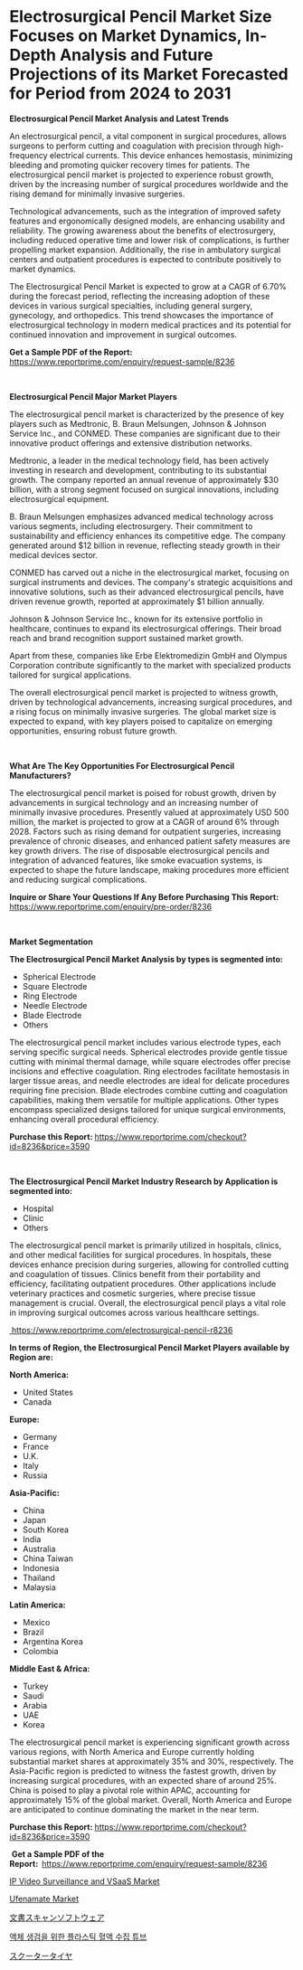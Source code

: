 <p><h1>Electrosurgical Pencil Market Size Focuses on Market Dynamics, In-Depth Analysis and Future Projections of its Market Forecasted for Period from 2024 to 2031</h1></p><p><strong>Electrosurgical Pencil Market Analysis and Latest Trends</strong></p>
<p><p>An electrosurgical pencil, a vital component in surgical procedures, allows surgeons to perform cutting and coagulation with precision through high-frequency electrical currents. This device enhances hemostasis, minimizing bleeding and promoting quicker recovery times for patients. The electrosurgical pencil market is projected to experience robust growth, driven by the increasing number of surgical procedures worldwide and the rising demand for minimally invasive surgeries.</p><p>Technological advancements, such as the integration of improved safety features and ergonomically designed models, are enhancing usability and reliability. The growing awareness about the benefits of electrosurgery, including reduced operative time and lower risk of complications, is further propelling market expansion. Additionally, the rise in ambulatory surgical centers and outpatient procedures is expected to contribute positively to market dynamics.</p><p>The Electrosurgical Pencil Market is expected to grow at a CAGR of 6.70% during the forecast period, reflecting the increasing adoption of these devices in various surgical specialties, including general surgery, gynecology, and orthopedics. This trend showcases the importance of electrosurgical technology in modern medical practices and its potential for continued innovation and improvement in surgical outcomes.</p></p>
<p><strong>Get a Sample PDF of the Report:&nbsp;</strong> <a href="https://www.reportprime.com/enquiry/request-sample/8236">https://www.reportprime.com/enquiry/request-sample/8236</a></p>
<p>&nbsp;</p>
<p><strong>Electrosurgical Pencil Major Market Players</strong></p>
<p><p>The electrosurgical pencil market is characterized by the presence of key players such as Medtronic, B. Braun Melsungen, Johnson & Johnson Service Inc., and CONMED. These companies are significant due to their innovative product offerings and extensive distribution networks.</p><p>Medtronic, a leader in the medical technology field, has been actively investing in research and development, contributing to its substantial growth. The company reported an annual revenue of approximately $30 billion, with a strong segment focused on surgical innovations, including electrosurgical equipment.</p><p>B. Braun Melsungen emphasizes advanced medical technology across various segments, including electrosurgery. Their commitment to sustainability and efficiency enhances its competitive edge. The company generated around $12 billion in revenue, reflecting steady growth in their medical devices sector.</p><p>CONMED has carved out a niche in the electrosurgical market, focusing on surgical instruments and devices. The company's strategic acquisitions and innovative solutions, such as their advanced electrosurgical pencils, have driven revenue growth, reported at approximately $1 billion annually.</p><p>Johnson & Johnson Service Inc., known for its extensive portfolio in healthcare, continues to expand its electrosurgical offerings. Their broad reach and brand recognition support sustained market growth.</p><p>Apart from these, companies like Erbe Elektromedizin GmbH and Olympus Corporation contribute significantly to the market with specialized products tailored for surgical applications.</p><p>The overall electrosurgical pencil market is projected to witness growth, driven by technological advancements, increasing surgical procedures, and a rising focus on minimally invasive surgeries. The global market size is expected to expand, with key players poised to capitalize on emerging opportunities, ensuring robust future growth.</p></p>
<p>&nbsp;</p>
<p><strong>What Are The Key Opportunities For Electrosurgical Pencil Manufacturers?</strong></p>
<p><p>The electrosurgical pencil market is poised for robust growth, driven by advancements in surgical technology and an increasing number of minimally invasive procedures. Presently valued at approximately USD 500 million, the market is projected to grow at a CAGR of around 6% through 2028. Factors such as rising demand for outpatient surgeries, increasing prevalence of chronic diseases, and enhanced patient safety measures are key growth drivers. The rise of disposable electrosurgical pencils and integration of advanced features, like smoke evacuation systems, is expected to shape the future landscape, making procedures more efficient and reducing surgical complications.</p></p>
<p><strong>Inquire or Share Your Questions If Any Before Purchasing This Report:</strong> <a href="https://www.reportprime.com/enquiry/pre-order/8236">https://www.reportprime.com/enquiry/pre-order/8236</a></p>
<p>&nbsp;</p>
<p><strong>Market Segmentation</strong></p>
<p><strong>The Electrosurgical Pencil Market Analysis by types is segmented into:</strong></p>
<p><ul><li>Spherical Electrode</li><li>Square Electrode</li><li>Ring Electrode</li><li>Needle Electrode</li><li>Blade Electrode</li><li>Others</li></ul></p>
<p><p>The electrosurgical pencil market includes various electrode types, each serving specific surgical needs. Spherical electrodes provide gentle tissue cutting with minimal thermal damage, while square electrodes offer precise incisions and effective coagulation. Ring electrodes facilitate hemostasis in larger tissue areas, and needle electrodes are ideal for delicate procedures requiring fine precision. Blade electrodes combine cutting and coagulation capabilities, making them versatile for multiple applications. Other types encompass specialized designs tailored for unique surgical environments, enhancing overall procedural efficiency.</p></p>
<p><strong>Purchase this Report:&nbsp;</strong><a href="https://www.reportprime.com/checkout?id=8236&price=3590">https://www.reportprime.com/checkout?id=8236&price=3590</a></p>
<p>&nbsp;</p>
<p><strong>The Electrosurgical Pencil Market Industry Research by Application is segmented into:</strong></p>
<p><ul><li>Hospital</li><li>Clinic</li><li>Others</li></ul></p>
<p><p>The electrosurgical pencil market is primarily utilized in hospitals, clinics, and other medical facilities for surgical procedures. In hospitals, these devices enhance precision during surgeries, allowing for controlled cutting and coagulation of tissues. Clinics benefit from their portability and efficiency, facilitating outpatient procedures. Other applications include veterinary practices and cosmetic surgeries, where precise tissue management is crucial. Overall, the electrosurgical pencil plays a vital role in improving surgical outcomes across various healthcare settings.</p></p>
<p><a href="https://www.reportprime.com/electrosurgical-pencil-r8236">&nbsp;https://www.reportprime.com/electrosurgical-pencil-r8236</a></p>
<p><strong>In terms of Region, the Electrosurgical Pencil Market Players available by Region are:</strong></p>
<p>
    <p> <strong> North America: </strong>
        <ul>
            <li>United States</li>
            <li>Canada</li>
        </ul>
        </p> 
    <p> <strong> Europe: </strong>
        <ul>
            <li>Germany</li>
            <li>France</li>
            <li>U.K.</li>
            <li>Italy</li>
            <li>Russia</li>
        </ul>
        </p> 
    <p> <strong> Asia-Pacific: </strong>
        <ul>
            <li>China</li>
            <li>Japan</li>
            <li>South Korea</li>
            <li>India</li>
            <li>Australia</li>
            <li>China Taiwan</li>
            <li>Indonesia</li>
            <li>Thailand</li>
            <li>Malaysia</li>
        </ul>
        </p> 
    <p> <strong> Latin America: </strong>
        <ul>
            <li>Mexico</li>
            <li>Brazil</li>
            <li>Argentina Korea</li>
            <li>Colombia</li>
        </ul>
        </p> 
    <p> <strong> Middle East & Africa: </strong>
        <ul>
            <li>Turkey</li>
            <li>Saudi</li>
            <li>Arabia</li>
            <li>UAE</li>
            <li>Korea</li>
        </ul>
    </p>
    </p>
<p><p>The electrosurgical pencil market is experiencing significant growth across various regions, with North America and Europe currently holding substantial market shares at approximately 35% and 30%, respectively. The Asia-Pacific region is predicted to witness the fastest growth, driven by increasing surgical procedures, with an expected share of around 25%. China is poised to play a pivotal role within APAC, accounting for approximately 15% of the global market. Overall, North America and Europe are anticipated to continue dominating the market in the near term.</p></p>
<p><strong>Purchase this Report: </strong><a href="https://www.reportprime.com/checkout?id=8236&price=3590">https://www.reportprime.com/checkout?id=8236&price=3590</a></p>
<p>&nbsp;<strong>Get a Sample PDF of the Report:&nbsp;&nbsp;</strong><a href="https://www.reportprime.com/enquiry/request-sample/8236">https://www.reportprime.com/enquiry/request-sample/8236</a></p>
<p><strong></strong></p>
<p><p><a href="https://www.linkedin.com/pulse/ip-video-surveillance-vsaas-market-size-share-analysis--dn6xf?trackingId=PNZr0EXTQ8u8CselWW2G5A%3D%3D">IP Video Surveillance and VSaaS Market</a></p><p><a href="https://issuu.com/reportprime-2/docs/ufenamate-market-size-2030.pptx_413c4a3a72c7a0">Ufenamate Market</a></p><p><a href="https://medium.com/@alenaieme/document-scanning-software-market-%E3%81%AE%E3%82%B0%E3%83%AD%E3%83%BC%E3%83%90%E3%83%AB%E5%B8%82%E5%A0%B4%E6%A6%82%E8%A6%81%E3%81%AF-%E4%B8%96%E7%95%8C%E3%81%8A%E3%82%88%E3%81%B3%E4%B8%BB%E8%A6%81%E5%B8%82%E5%A0%B4%E3%81%AB%E3%81%8A%E3%81%91%E3%82%8B%E6%A5%AD%E7%95%8C%E3%81%AB%E5%BD%B1%E9%9F%BF%E3%82%92%E4%B8%8E%E3%81%88%E3%82%8B%E4%B8%BB%E8%A6%81%E3%81%AA%E3%83%88%E3%83%AC%E3%83%B3%E3%83%89%E3%81%AB%E3%81%A4%E3%81%84%E3%81%A6-%E7%8B%AC%E8%87%AA%E3%81%AE%E8%A6%96%E7%82%B9%E3%82%92%E6%8F%90%E4%BE%9B%E3%81%97%E3%81%BE%E3%81%99-9004217a0de3">文書スキャンソフトウェア</a></p><p><a href="https://medium.com/@scotthereford10/%EB%AF%B8%EB%9E%98-%EB%8C%80%EB%B9%84-%EC%95%A1%EC%B2%B4-%EC%83%9D%EA%B2%80-%EC%8B%9C%EC%9E%A5%EC%9D%84-%EC%9C%84%ED%95%9C-%EA%B8%80%EB%A1%9C%EB%B2%8C-%ED%94%8C%EB%9D%BC%EC%8A%A4%ED%8B%B1-%ED%98%88%EC%95%A1-%EC%88%98%EC%A7%91-%ED%8A%9C%EB%B8%8C%EC%97%90-%EB%8C%80%ED%95%9C-%EC%A0%84%EB%9E%B5%EC%A0%81-%ED%86%B5%EC%B0%B0%EB%A0%A5-2024-2031-6a7c552821c5">액체 생검을 위한 플라스틱 혈액 수집 튜브</a></p><p><a href="https://medium.com/@isnamukti10_96948/scooter-tyre-market-%E3%81%AE%E3%82%B0%E3%83%AD%E3%83%BC%E3%83%90%E3%83%AB%E5%B8%82%E5%A0%B4%E6%A6%82%E8%A6%81%E3%81%AF-%E4%B8%96%E7%95%8C%E3%81%8A%E3%82%88%E3%81%B3%E4%B8%BB%E8%A6%81%E5%B8%82%E5%A0%B4%E3%81%AB%E3%81%8A%E3%81%91%E3%82%8B%E6%A5%AD%E7%95%8C%E3%81%AB%E5%BD%B1%E9%9F%BF%E3%82%92%E4%B8%8E%E3%81%88%E3%82%8B%E4%B8%BB%E8%A6%81%E3%81%AA%E3%83%88%E3%83%AC%E3%83%B3%E3%83%89%E3%81%AB%E3%81%A4%E3%81%84%E3%81%A6-%E7%8B%AC%E8%87%AA%E3%81%AE%E8%A6%96%E7%82%B9%E3%82%92%E6%8F%90%E4%BE%9B%E3%81%97%E3%81%BE%E3%81%99-a3e5fa8e26ca">スクータータイヤ</a></p></p>
